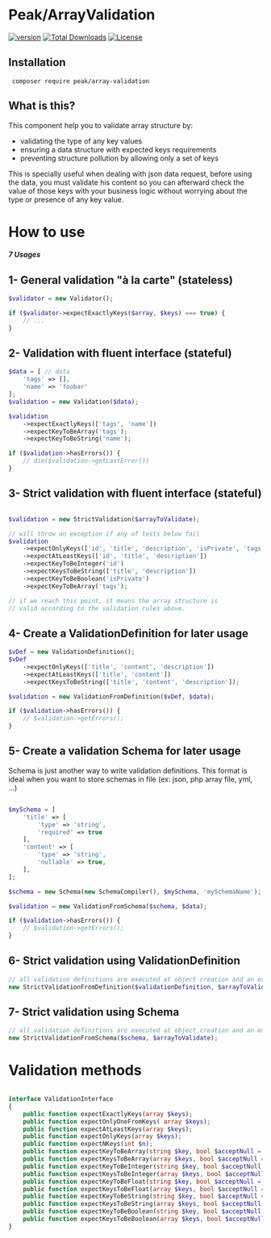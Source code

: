 # Peak/ArrayValidation

<a href="https://packagist.org/packages/peak/array-validation"><img src="https://poser.pugx.org/peak/array-validation/version" alt="version"></a>
<a href="https://packagist.org/packages/peak/array-validation"><img src="https://poser.pugx.org/peak/array-validation/downloads" alt="Total Downloads"></a>
<a href="https://github.com/peakphp/array-validation/blob/master/LICENSE.md"><img src="https://poser.pugx.org/peak/array-validation/license" alt="License"></a>

## Installation

     composer require peak/array-validation

## What is this?

This component help you to validate array structure by:

- validating the type of any key values
- ensuring a data structure with expected keys requirements
- preventing structure pollution by allowing only a set of keys

This is specially useful when dealing with json data request, before using the data, you must validate his content so
you can afterward check the value of those keys with your business logic without worrying about the type or presence of any key value.

# How to use
##### 7 Usages

## 1- General validation "à la carte" (stateless)

```php
$validator = new Validator();

if ($validator->expectExactlyKeys($array, $keys) === true) {
    // ...
}
```

## 2- Validation with fluent interface (stateful)

```php
$data = [ // data
    'tags' => [],
    'name' => 'foobar'
];
$validation = new Validation($data);

$validation
    ->expectExactlyKeys(['tags', 'name'])
    ->expectKeyToBeArray('tags');
    ->expectKeyToBeString('name');

if ($validation->hasErrors()) {
    // die($validation->getLastError())
}
```

## 3- Strict validation with fluent interface (stateful)

```php

$validation = new StrictValidation($arrayToValidate);

// will throw an exception if any of tests below fail
$validation
    ->expectOnlyKeys(['id', 'title', 'description', 'isPrivate', 'tags'])
    ->expectAtLeastKeys(['id', 'title', 'description'])
    ->expectKeyToBeInteger('id')
    ->expectKeysToBeString(['title', 'description'])
    ->expectKeyToBeBoolean('isPrivate')
    ->expectKeyToBeArray('tags');

// if we reach this point, it means the array structure is
// valid according to the validation rules above.

```

## 4- Create a ValidationDefinition for later usage

```php
$vDef = new ValidationDefinition();
$vDef
    ->expectOnlyKeys(['title', 'content', 'description'])
    ->expectAtLeastKeys(['title', 'content'])
    ->expectKeysToBeString(['title', 'content', 'description']);

$validation = new ValidationFromDefinition($vDef, $data);

if ($validation->hasErrors()) {
    // $validation->getErrors();
}

```

## 5- Create a validation Schema for later usage

Schema is just another way to write validation definitions. This format is ideal when you want to store schemas in file (ex: json, php array file, yml, ...)

```php

$mySchema = [
    'title' => [
        'type' => 'string',
        'required' => true
    ],
    'content' => [
        'type' => 'string',
        'nullable' => true,
    ],
];

$schema = new Schema(new SchemaCompiler(), $mySchema, 'mySchemaName');

$validation = new ValidationFromSchema($schema, $data);

if ($validation->hasErrors()) {
    // $validation->getErrors();
}
```



## 6- Strict validation using ValidationDefinition

```php
// all validation definitions are executed at object creation and an exception is thrown if any of tests failed
new StrictValidationFromDefinition($validationDefinition, $arrayToValidate);
```

## 7- Strict validation using Schema

```php
// all validation definitions are executed at object creation and an exception is thrown if any of tests failed
new StrictValidationFromSchema($schema, $arrayToValidate);
```


# Validation methods
```php

interface ValidationInterface
{
    public function expectExactlyKeys(array $keys);
    public function expectOnlyOneFromKeys( array $keys);
    public function expectAtLeastKeys(array $keys);
    public function expectOnlyKeys(array $keys);
    public function expectNKeys(int $n);
    public function expectKeyToBeArray(string $key, bool $acceptNull = false);
    public function expectKeysToBeArray(array $keys, bool $acceptNull = false);
    public function expectKeyToBeInteger(string $key, bool $acceptNull = false);
    public function expectKeysToBeInteger(array $keys, bool $acceptNull = false);
    public function expectKeyToBeFloat(string $key, bool $acceptNull = false);
    public function expectKeysToBeFloat(array $keys, bool $acceptNull = false);
    public function expectKeyToBeString(string $key, bool $acceptNull = false);
    public function expectKeysToBeString(array $keys, bool $acceptNull = false);
    public function expectKeyToBeBoolean(string $key, bool $acceptNull = false);
    public function expectKeysToBeBoolean(array $keys, bool $acceptNull = false);
}
```